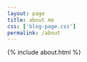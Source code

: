 ```yaml
---
layout: page
title: about me
css: ['blog-page.css']
permalink: /about
---
```

{% include about.html %}